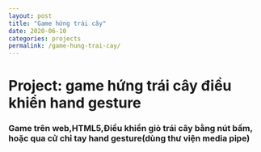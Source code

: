 ```yaml
---
layout: post
title: "Game hứng trái cây"
date: 2020-06-10
categories: projects
permalink: /game-hung-trai-cay/
---
```

<h1>Project: game hứng trái cây điều khiển hand gesture</h1>
<h3>Game trên web,HTML5,Điều khiển giỏ trái cây bằng nút bấm, hoặc qua cử chỉ tay hand gesture(dùng thư viện media pipe)</h2>